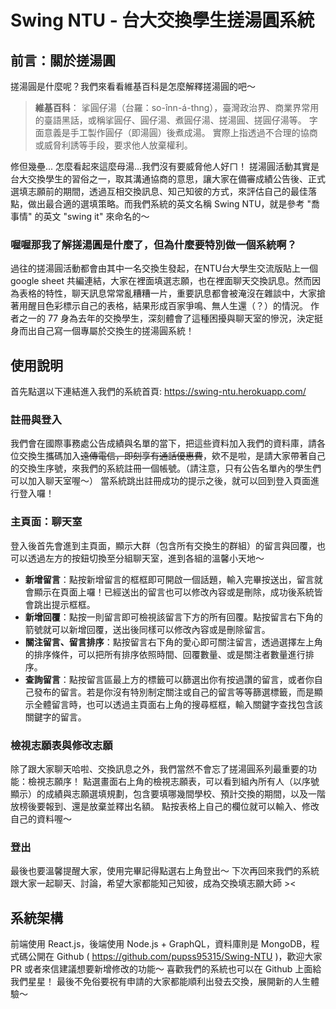 # Swing NTU - 台大交換學生搓湯圓系統

## 前言：關於搓湯圓

搓湯圓是什麼呢？我們來看看維基百科是怎麼解釋搓湯圓的吧～

> **維基百科**：
> 挲圓仔湯（台羅：so-înn-á-thng），臺灣政治界、商業界常用的臺語黑話，或稱挲圓仔、圓仔湯、煮圓仔湯、搓湯圓、搓圓仔湯等。 字面意義是手工製作圓仔（即湯圓）後煮成湯。 實際上指透過不合理的協商或威脅利誘等手段，要求他人放棄權利。

修但幾壘... 怎麼看起來這麼母湯...我們沒有要威脅他人好ㄇ！
搓湯圓活動其實是台大交換學生的習俗之一，取其溝通協商的意思，讓大家在備審成績公告後、正式選填志願前的期間，透過互相交換訊息、知己知彼的方式，來評估自己的最佳落點，做出最合適的選填策略。而我們系統的英文名稱 Swing NTU，就是參考 "喬事情" 的英文 "swing it" 來命名的～

### 喔喔那我了解搓湯圓是什麼了，但為什麼要特別做一個系統啊？
過往的搓湯圓活動都會由其中一名交換生發起，在NTU台大學生交流版貼上一個 google sheet 共編連結，大家在裡面填選志願，也在裡面聊天交換訊息。然而因為表格的特性，聊天訊息常常亂糟糟一片，重要訊息都會被淹沒在雜談中，大家搶著用醒目色彩標示自己的表格，結果形成百家爭鳴、無人生還（？）的情況。
作者之一的 77 身為去年的交換學生，深刻體會了這種困擾與聊天室的慘況，決定挺身而出自己寫一個專屬於交換生的搓湯圓系統！

## 使用說明
首先點選以下連結進入我們的系統首頁: 
https://swing-ntu.herokuapp.com/
### 註冊與登入
我們會在國際事務處公告成績與名單的當下，把這些資料加入我們的資料庫，請各位交換生攜碼加入~~遠傳電信，即刻享有通話優惠費~~，欸不是啦，是請大家帶著自己的交換生序號，來我們的系統註冊一個帳號。（請注意，只有公告名單內的學生們可以加入聊天室喔～）
當系統跳出註冊成功的提示之後，就可以回到登入頁面進行登入囉！
### 主頁面：聊天室
登入後首先會進到主頁面，顯示大群（包含所有交換生的群組）的留言與回覆，也可以透過左方的按鈕切換至分組聊天室，進到各組的溫馨小天地～

* **新增留言**：點按新增留言的框框即可開啟一個話題，輸入完畢按送出，留言就會顯示在頁面上囉！已經送出的留言也可以修改內容或是刪除，成功後系統皆會跳出提示框框。
* **新增回覆**：點按一則留言即可檢視該留言下方的所有回覆。點按留言右下角的箭號就可以新增回覆，送出後同樣可以修改內容或是刪除留言。
* **關注留言、留言排序**：點按留言右下角的愛心即可關注留言，透過選擇左上角的排序條件，可以把所有排序依照時間、回覆數量、或是關注者數量進行排序。
* **查詢留言**：點按留言區最上方的標籤可以篩選出你有按過讚的留言，或者你自己發布的留言。若是你沒有特別制定關注或自己的留言等等篩選標籤，而是顯示全體留言時，也可以透過主頁面右上角的搜尋框框，輸入關鍵字查找包含該關鍵字的留言。

### 檢視志願表與修改志願
除了跟大家聊天哈啦、交換訊息之外，我們當然不會忘了搓湯圓系列最重要的功能：檢視志願序！
點選畫面右上角的檢視志願表，可以看到組內所有人（以序號顯示）的成績與志願選填規劃，包含要填哪幾間學校、預計交換的期間，以及一階放榜後要報到、還是放棄並釋出名額。
點按表格上自己的欄位就可以輸入、修改自己的資料喔～

### 登出
最後也要溫馨提醒大家，使用完畢記得點選右上角登出～
下次再回來我們的系統跟大家一起聊天、討論，希望大家都能知己知彼，成為交換填志願大師 ><

## 系統架構
前端使用 React.js，後端使用 Node.js + GraphQL，資料庫則是 MongoDB，程式碼公開在 Github ( https://github.com/pupss95315/Swing-NTU )，歡迎大家 PR 或者來信建議想要新增修改的功能～
喜歡我們的系統也可以在 Github 上面給我們星星！
最後不免俗要祝有申請的大家都能順利出發去交換，展開新的人生體驗～
 
